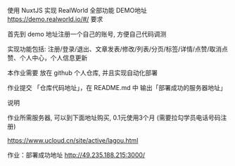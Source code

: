 使用 NuxtJS 实现 RealWorld 全部功能
DEMO地址   https://demo.realworld.io/#/
要求

首先到 demo 地址注册一个自己的账号, 方便自己代码调测

实现功能包括: 注册/登录/退出、文章发表/修改/列表/分页/标签/详情/点赞/取消点赞、个人中心，个人信息更新

本作业需要 放在 github 个人仓库, 并且实现自动化部署

作业提交 「仓库代码地址」，在 README.md 中 输出「部署成功的服务器地址」



说明

作业所需服务器, 可以到下面地址购买,  0.1元使用3个月 (需要拉勾学员电话号码注册)

 https://www.ucloud.cn/site/active/lagou.html
 
 作业：部署成功地址 http://49.235.188.215:3000/
